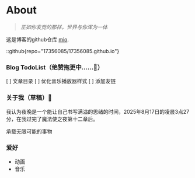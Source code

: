# About

> *正如你发觉的那样，世界与你浑为一体*

这是博客的github仓库 [mio](https://github.com/17356085).

::github{repo="17356085/17356085.github.io"}

### Blog TodoList（绝赞拖更中……🚧）

[ ] 文章目录
[ ] 优化音乐播放器样式
[ ] 添加友链

###  关于我（草稿）🚧
我认为夜晚是一个能让自己书写满溢的思绪的时间，2025年8月17日的凌晨3点27分，在我过完了魔法使之夜第十二章后。

承载无限可能的事物

### 爱好
- 动画
- 音乐